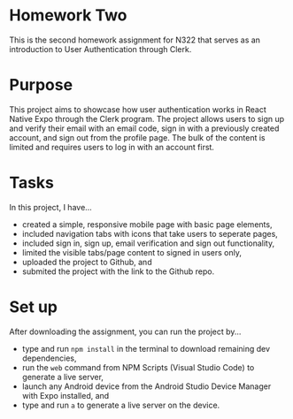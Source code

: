 # Homework Two

This is the second homework assignment for N322 that serves as an introduction to User Authentication through Clerk.

# Purpose

This project aims to showcase how user authentication works in React Native Expo through the Clerk program. The project allows users to sign up and verify their email with an email code, sign in with a previously created account, and sign out from the profile page. The bulk of the content is limited and requires users to log in with an account first.

# Tasks

In this project, I have...

- created a simple, responsive mobile page with basic page elements,
- included navigation tabs with icons that take users to seperate pages,
- included sign in, sign up, email verification and sign out functionality,
- limited the visible tabs/page content to signed in users only,
- uploaded the project to Github, and
- submited the project with the link to the Github repo.

# Set up

After downloading the assignment, you can run the project by...

- type and run `npm install` in the terminal to download remaining dev dependencies,
- run the `web` command from NPM Scripts (Visual Studio Code) to generate a live server,
- launch any Android device from the Android Studio Device Manager with Expo installed, and
- type and run `a` to generate a live server on the device.
